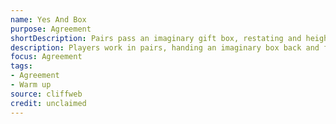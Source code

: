 ```yaml
---
name: Yes And Box
purpose: Agreement
shortDescription: Pairs pass an imaginary gift box, restating and heightening each attribute with a clear “yes, and.”
description: Players work in pairs, handing an imaginary box back and forth. Each handoff repeats the last stated detail and adds a new one, drilling agreement and additive listening.
focus: Agreement
tags:
- Agreement
- Warm up
source: cliffweb
credit: unclaimed
---
```


